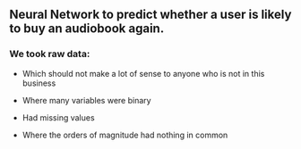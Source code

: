 ## Neural Network to predict whether a user is likely to buy an audiobook again.

### We took raw data:

- Which should not make a lot of sense to anyone who is not in this business 

- Where many variables were binary 

- Had missing values 

- Where the orders of magnitude had nothing in common 

